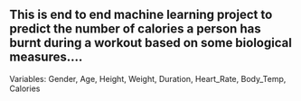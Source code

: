 ## This is end to end machine learning project to predict the number of calories a person has burnt during a workout based on some biological measures....
Variables:
Gender,	Age,	Height,	Weight,	Duration,	Heart_Rate,	Body_Temp,	Calories
